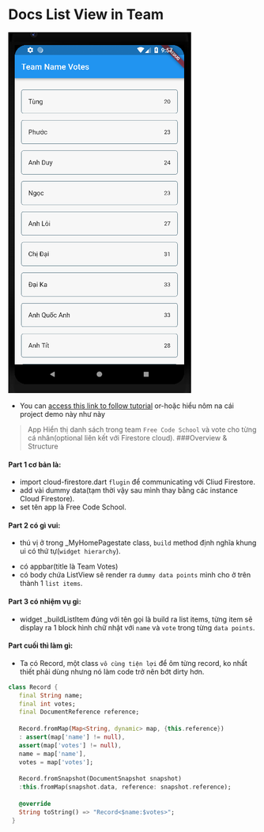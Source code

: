 # Docs List View in Team

![alt text](../docs/home.png "Home Page")

- You can [access this link to follow tutorial](https://codelabs.developers.google.com/codelabs/flutter-firebase) or-hoặc hiểu nôm na cái project demo này như này

> App Hiển thị danh sách trong team `Free Code School` và vote cho từng cá nhân(optional liên kết với Firestore cloud).
###Overview & Structure
#### Part 1 cơ bản là:
- import cloud-firestore.dart `flugin` để communicating với Cliud Firestore.
- add vài dummy data(tạm thời vậy sau mình thay bằng các instance Cloud Firestore).
- set tên app là Free Code School.
#### Part 2 có gì vui:
- thú vị ở trong _MyHomePagestate class, `build` method định nghĩa khung ui có thứ tự(`widget hierarchy`).
+ có appbar(title là Team Votes)
+ có body chứa ListView sẽ render ra `dummy data points` mình cho ở trên thành 1 `list items`.
#### Part 3 có nhiệm vụ gì:
- widget _buildListItem đúng với tên gọi là build ra list items, từng item sẽ display ra 1 block hình chữ nhật với `name` và `vote` trong từng `data points`.
#### Part cuối thì làm gì:
- Ta có Record, một class `vô cùng tiện lợi` để ôm từng record, ko nhất thiết phải dùng nhưng nó làm code trở nên bớt dirty hơn.
```dart
class Record {
   final String name;
   final int votes;
   final DocumentReference reference;

   Record.fromMap(Map<String, dynamic> map, {this.reference})
   : assert(map['name'] != null),
   assert(map['votes'] != null),
   name = map['name'],
   votes = map['votes'];

   Record.fromSnapshot(DocumentSnapshot snapshot)
   :this.fromMap(snapshot.data, reference: snapshot.reference);

   @override
   String toString() => "Record<$name:$votes>";
 }
```

